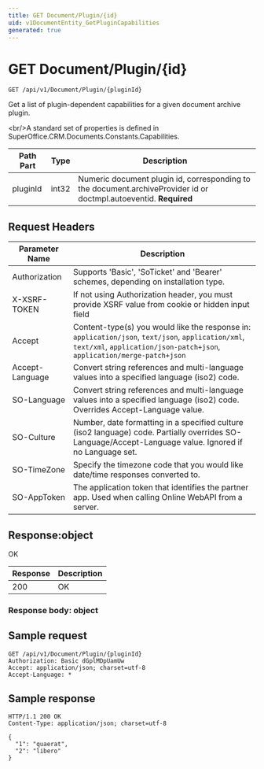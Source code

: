```yaml
---
title: GET Document/Plugin/{id}
uid: v1DocumentEntity_GetPluginCapabilities
generated: true
---
```


# GET Document/Plugin/{id}

```http
GET /api/v1/Document/Plugin/{pluginId}
```

Get a list of plugin-dependent capabilities for a given document archive plugin.


&lt;br/&gt;A standard set of properties is defined in SuperOffice.CRM.Documents.Constants.Capabilities.





| Path Part | Type | Description |
|-----------|------|-------------|
| pluginId | int32 | Numeric document plugin id, corresponding to the document.archiveProvider id or doctmpl.autoeventid. **Required** |



## Request Headers

| Parameter Name | Description |
|----------------|-------------|
| Authorization  | Supports 'Basic', 'SoTicket' and 'Bearer' schemes, depending on installation type. |
| X-XSRF-TOKEN   | If not using Authorization header, you must provide XSRF value from cookie or hidden input field |
| Accept         | Content-type(s) you would like the response in: `application/json`, `text/json`, `application/xml`, `text/xml`, `application/json-patch+json`, `application/merge-patch+json` |
| Accept-Language | Convert string references and multi-language values into a specified language (iso2) code. |
| SO-Language | Convert string references and multi-language values into a specified language (iso2) code. Overrides Accept-Language value. |
| SO-Culture | Number, date formatting in a specified culture (iso2 language) code. Partially overrides SO-Language/Accept-Language value. Ignored if no Language set. |
| SO-TimeZone | Specify the timezone code that you would like date/time responses converted to. |
| SO-AppToken | The application token that identifies the partner app. Used when calling Online WebAPI from a server. |


## Response:object

OK

| Response | Description |
|----------------|-------------|
| 200 | OK |

### Response body: object


## Sample request

```http!
GET /api/v1/Document/Plugin/{pluginId}
Authorization: Basic dGplMDpUamUw
Accept: application/json; charset=utf-8
Accept-Language: *
```

## Sample response

```http_
HTTP/1.1 200 OK
Content-Type: application/json; charset=utf-8

{
  "1": "quaerat",
  "2": "libero"
}
```